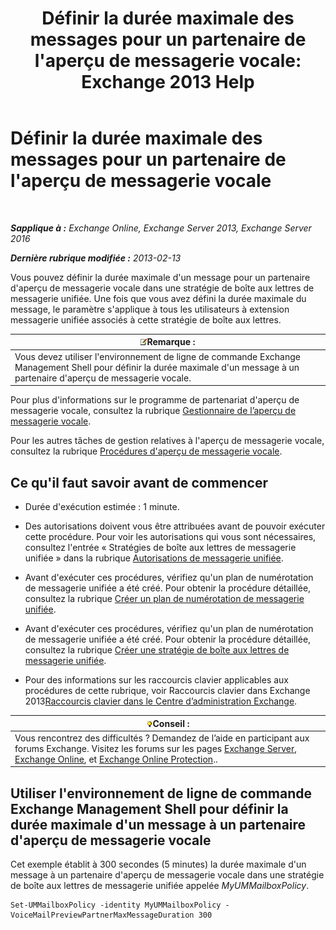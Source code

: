 ﻿---
title: "Définir la durée maximale des messages pour un partenaire de l'aperçu de messagerie vocale: Exchange 2013 Help"
TOCTitle: Définir la durée maximale des messages pour un partenaire de l'aperçu de messagerie vocale
ms:assetid: 18f928ff-f4cc-4eed-a466-de13388780b3
ms:mtpsurl: https://technet.microsoft.com/fr-fr/library/Ff630912(v=EXCHG.150)
ms:contentKeyID: 51407162
ms.date: 05/23/2018
mtps_version: v=EXCHG.150
ms.translationtype: MT
---

# Définir la durée maximale des messages pour un partenaire de l'aperçu de messagerie vocale

 

_**Sapplique à :** Exchange Online, Exchange Server 2013, Exchange Server 2016_

_**Dernière rubrique modifiée :** 2013-02-13_

Vous pouvez définir la durée maximale d'un message pour un partenaire d'aperçu de messagerie vocale dans une stratégie de boîte aux lettres de messagerie unifiée. Une fois que vous avez défini la durée maximale du message, le paramètre s'applique à tous les utilisateurs à extension messagerie unifiée associés à cette stratégie de boîte aux lettres.

<table>
<thead>
<tr class="header">
<th><img src="images/JJ159664.note(EXCHG.150).gif" title="Remarque" alt="Remarque" />Remarque :</th>
</tr>
</thead>
<tbody>
<tr class="odd">
<td>Vous devez utiliser l'environnement de ligne de commande Exchange Management Shell pour définir la durée maximale d'un message à un partenaire d'aperçu de messagerie vocale.</td>
</tr>
</tbody>
</table>


Pour plus d'informations sur le programme de partenariat d'aperçu de messagerie vocale, consultez la rubrique [Gestionnaire de l’aperçu de messagerie vocale](voice-mail-preview-advisor-exchange-2013-help.md).

Pour les autres tâches de gestion relatives à l'aperçu de messagerie vocale, consultez la rubrique [Procédures d'aperçu de messagerie vocale](voice-mail-preview-procedures-exchange-2013-help.md).

## Ce qu'il faut savoir avant de commencer

  - Durée d'exécution estimée : 1 minute.

  - Des autorisations doivent vous être attribuées avant de pouvoir exécuter cette procédure. Pour voir les autorisations qui vous sont nécessaires, consultez l'entrée « Stratégies de boîte aux lettres de messagerie unifiée » dans la rubrique [Autorisations de messagerie unifiée](unified-messaging-permissions-exchange-2013-help.md).

  - Avant d'exécuter ces procédures, vérifiez qu'un plan de numérotation de messagerie unifiée a été créé. Pour obtenir la procédure détaillée, consultez la rubrique [Créer un plan de numérotation de messagerie unifiée](create-a-um-dial-plan-exchange-2013-help.md).

  - Avant d'exécuter ces procédures, vérifiez qu'un plan de numérotation de messagerie unifiée a été créé. Pour obtenir la procédure détaillée, consultez la rubrique [Créer une stratégie de boîte aux lettres de messagerie unifiée](create-a-um-mailbox-policy-exchange-2013-help.md).

  - Pour des informations sur les raccourcis clavier applicables aux procédures de cette rubrique, voir Raccourcis clavier dans Exchange 2013[Raccourcis clavier dans le Centre d’administration Exchange](keyboard-shortcuts-in-the-exchange-admin-center-exchange-online-protection-help.md).

<table>
<thead>
<tr class="header">
<th><img src="images/Bb125224.tip(EXCHG.150).gif" title="Conseil" alt="Conseil" />Conseil :</th>
</tr>
</thead>
<tbody>
<tr class="odd">
<td>Vous rencontrez des difficultés ? Demandez de l’aide en participant aux forums Exchange. Visitez les forums sur les pages <a href="https://go.microsoft.com/fwlink/p/?linkid=60612">Exchange Server</a>, <a href="https://go.microsoft.com/fwlink/p/?linkid=267542">Exchange Online</a>, et <a href="https://go.microsoft.com/fwlink/p/?linkid=285351">Exchange Online Protection</a>..</td>
</tr>
</tbody>
</table>


## Utiliser l'environnement de ligne de commande Exchange Management Shell pour définir la durée maximale d'un message à un partenaire d'aperçu de messagerie vocale

Cet exemple établit à 300 secondes (5 minutes) la durée maximale d'un message à un partenaire d'aperçu de messagerie vocale dans une stratégie de boîte aux lettres de messagerie unifiée appelée *MyUMMailboxPolicy*.

    Set-UMMailboxPolicy -identity MyUMMailboxPolicy -VoiceMailPreviewPartnerMaxMessageDuration 300

